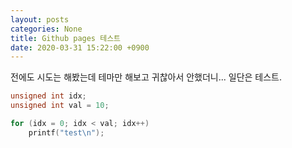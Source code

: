 ```yaml
---
layout: posts
categories: None
title: Github pages 테스트
date: 2020-03-31 15:22:00 +0900
---
```


전에도 시도는 해봤는데 테마만 해보고 귀찮아서 안했더니...
일단은 테스트.

```c
unsigned int idx;
unsigned int val = 10;

for (idx = 0; idx < val; idx++)
    printf("test\n");
```
